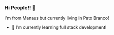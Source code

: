 ### Hi People!! 👋

I'm from Manaus but currently living in Pato Branco!

- 🌱 I’m currently learning full stack development!



